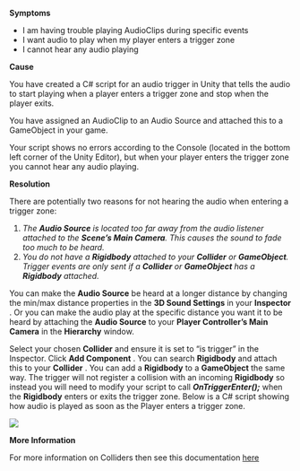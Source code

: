 

**Symptoms**


- I am having trouble playing AudioClips during specific events
- I want audio to play when my player enters a trigger zone
- I cannot hear any audio playing



**Cause**



You have created a C# script for an audio trigger in Unity that tells the audio to start playing when a player enters a trigger zone and stop when the player exits.



You have assigned an AudioClip to an Audio Source and attached this to a GameObject in your game.



Your script shows no errors according to the Console (located in the bottom left corner of the Unity Editor), but when your player enters the trigger zone you cannot hear any audio playing.



**Resolution**



There are potentially two reasons for not hearing the audio when entering a trigger zone:


1. *The **Audio Source** is located too far away from the audio listener attached to the **Scene’s Main Camera**. This causes the sound to fade too much to be heard.*
2. *You do not have a  **Rigidbody** attached to your  **Collider** or **GameObject**. Trigger events are only sent if a  **Collider** or  **GameObject** has a  **Rigidbody** attached.*



You can make the  **Audio Source**  be heard at a longer distance by changing the min/max distance properties in the  **3D Sound Settings**  in your  **Inspector** . Or you can make the audio play at the specific distance you want it to be heard by attaching the  **Audio Source**  to your  **Player Controller’s Main Camera**  in the  **Hierarchy**  window.



Select your chosen  **Collider**  and ensure it is set to “is trigger” in the Inspector. Click  **Add Component** . You can search  **Rigidbody**  and attach this to your  **Collider** . You can add a  **Rigidbody**  to a  **GameObject**  the same way. The trigger will not register a collision with an incoming  **Rigidbody**  so instead you will need to modify your script to call  ***OnTriggerEnter();***  when the  **Rigidbody**  enters or exits the trigger zone. Below is a C# script showing how audio is played as soon as the Player enters a trigger zone.



**![](/hc/en-us/article_attachments/201975103/1.png)**



**More Information**



For more information on Colliders then see this documentation [here](http://docs.unity3d.com/ScriptReference/Collider.html)





